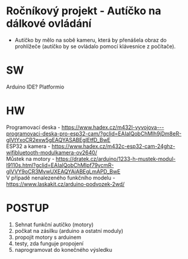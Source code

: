 # Ročníkový projekt - Autíčko na dálkové ovládání
- Autíčko by mělo na sobě kameru, která by přenášela obraz do prohlížeče (autíčko by se ovládalo pomocí klávesnice z počítače).

# SW
Arduino IDE?
Platformio


# HW
Programovací deska - https://www.hadex.cz/m432l-vyvojova---programovaci-deska-pro-esp32-cam/?gclid=EAIaIQobChMIh9jDm8eR-gIVtYxoCR2exw5gEAQYASABEgIEtfD_BwE  
ESP32 a kamera - https://www.hadex.cz/m432c-esp32-cam-24ghz-wifibluetooth-modulkamera-ov2640/  
Můstek na motory - https://dratek.cz/arduino/1233-h-mustek-modul-l9110s.html?gclid=EAIaIQobChMIpf79ycmR-gIVVY9oCR3MvwUXEAQYAiABEgLmAPD_BwE  
V případě nenalezeného funkčního modelu - https://www.laskakit.cz/arduino-podvozek-2wd/  
# POSTUP
1. Sehnat funkční autíčko (motory)
2. počkat na zásilku (arduino a ostatní moduly)
3. propojit motory s arduinem
4. testy, zda funguje propojení
5. naprogramovat do konečného výsledku
